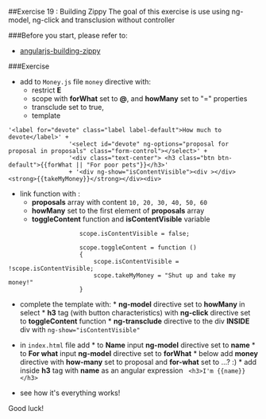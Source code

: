 ##Exercise 19 :  Building Zippy
The goal of this exercise is use using ng-model, ng-click and transclusion without controller

###Before you start, please refer to:
* [angularjs-building-zippy](https://egghead.io/lessons/angularjs-building-zippy)

###Exercise
* add to ```Money.js``` file ```money``` directive with:
    * restrict **E**
    * scope with **forWhat** set to **@**, and **howMany** set to "=" properties
    * transclude set to true,
    * template
```
'<label for="devote" class="label label-default">How much to devote</label>' +
                 '<select id="devote" ng-options="proposal for proposal in proposals" class="form-control"></select>' +
                 '<div class="text-center"> <h3 class="btn btn-default">{{forWhat || "For poor pets"}}</h3>'
                 + '<div ng-show="isContentVisible"><div ></div><strong>{{takeMyMoney}}</strong></div><div>
 ```
    
   * link function with :
        * **proposals** array with content ```10, 20, 30, 40, 50, 60```
        * **howMany** set to the first element of **proposals** array
        * **toggleContent** function and **isContentVisible** variable
        
```
                    scope.isContentVisible = false;
        
                    scope.toggleContent = function ()
                    {
                        scope.isContentVisible = !scope.isContentVisible;
                        scope.takeMyMoney = "Shut up and take my money!"
                    }
```
            
* complete the template with:
      * **ng-model** directive set to **howMany** in select
      * **h3** tag (with button characteristics) with **ng-click** directive set to **toggleContent** function
      * **ng-transclude** directive to the div **INSIDE** div with ```ng-show="isContentVisible"```
        
* in ```index.html``` file add
        * to **Name** input **ng-model** directive set to **name**
        * to **For what** input **ng-model** directive set to **forWhat**
        * below add **money** directive with **how-many** set to proposal and **for-what** set to ...? :)
        * add inside **h3** tag with **name** as an angular expression 
        ``` <h3>I'm {{name}}</h3>```
* see how it's everything works!

Good luck!
